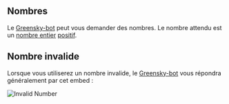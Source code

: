 ## Nombres
Le [Greensky-bot](https://bit.ly/39WtbBC) peut vous demander des nombres.
Le nombre attendu est un [nombre entier](https://fr.wikipedia.org/wiki/Nombre_entier) [positif](https://fr.wikipedia.org/wiki/Nombre_positif).

## Nombre invalide
Lorsque vous utiliserez un nombre invalide, le [Greensky-bot](https://bit.ly/39WtbBC) vous répondra généralement par cet embed :

![Invalid Number](https://media.discordapp.net/attachments/976356791451529236/977580313976905729/unknown.png)